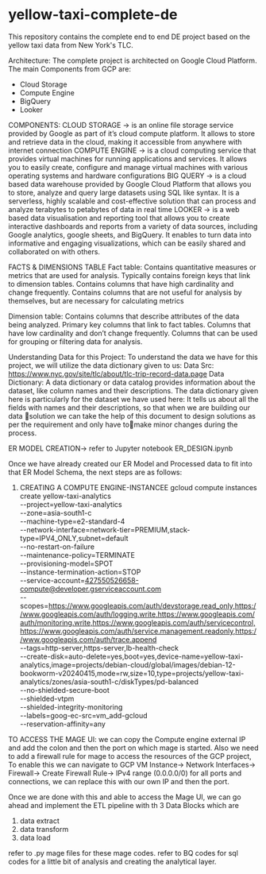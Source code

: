 # yellow-taxi-complete-de
This repository contains the complete end to end DE project based on the yellow taxi data from New York's TLC.

Architecture:
The complete project is architected on Google Cloud Platform. The main Components from GCP are:
  - Cloud Storage
  - Compute Engine
  - BigQuery
  - Looker

COMPONENTS:
CLOUD STORAGE -> is an online file storage service provided by Google as part of it’s cloud compute platform. It allows to store and retrieve data in the cloud, making it accessible from anywhere with internet connection
COMPUTE ENGINE -> is a cloud computing service that provides virtual machines for running applications and services. It allows you to easily create, configure and manage virtual machines with various operating systems and hardware configurations
BIG QUERY -> is a cloud based data warehouse provided by Google Cloud Platform that allows you to store, analyze and query large datasets using SQL like syntax. It is a serverless, highly scalable and cost-effective solution that can process and analyze terabytes to petabytes of data in real time
LOOKER -> is a web based data visualisation and reporting tool that allows you to create interactive dashboards and reports from a variety of data sources, including Google analytics, google sheets, and BigQuery. It enables to turn data into informative and engaging visualizations, which can be easily shared and collaborated on with others.


FACTS & DIMENSIONS TABLE
Fact table:
Contains quantitative measures or metrics that are used for analysis.
Typically contains foreign keys that link to dimension tables.
Contains columns that have high cardinality and change frequently.
Contains columns that are not useful for analysis by themselves, but are necessary for calculating metrics

Dimension table:
Contains columns that describe attributes of the data being analyzed.
Primary key columns that link to fact tables.
Columns that have low cardinality and don’t change frequently.
Columns that can be used for grouping  or filtering data for analysis.

Understanding Data for this Project:
To understand the data we have for this project, we will utilize the data dictionary given to us:
Data Src: https://www.nyc.gov/site/tlc/about/tlc-trip-record-data.page
Data Dictionary: 
A data dictionary or data catalog provides information about the dataset, like column names and their descriptions.
The data dictionary given here is particularly for the dataset we have used here:
It tells us about all the fields with names and their descriptions, so that when we are building our data solution we can take the help of this document to design solutions as per the requirement and only have tomake minor changes during the process.


ER MODEL CREATION-> refer to Jupyter notebook ER_DESIGN.ipynb

Once we have already created our ER Model and Processed data to fit into that ER Model Schema, the next steps are as follows:

1) CREATING A COMPUTE ENGINE-INSTANCEE
gcloud compute instances create yellow-taxi-analytics \
    --project=yellow-taxi-analytics \
    --zone=asia-south1-c \
    --machine-type=e2-standard-4 \
    --network-interface=network-tier=PREMIUM,stack-type=IPV4_ONLY,subnet=default \
    --no-restart-on-failure \
    --maintenance-policy=TERMINATE \
    --provisioning-model=SPOT \
    --instance-termination-action=STOP \
    --service-account=427550526658-compute@developer.gserviceaccount.com \
    --scopes=https://www.googleapis.com/auth/devstorage.read_only,https://www.googleapis.com/auth/logging.write,https://www.googleapis.com/auth/monitoring.write,https://www.googleapis.com/auth/servicecontrol,https://www.googleapis.com/auth/service.management.readonly,https://www.googleapis.com/auth/trace.append \
    --tags=http-server,https-server,lb-health-check \
    --create-disk=auto-delete=yes,boot=yes,device-name=yellow-taxi-analytics,image=projects/debian-cloud/global/images/debian-12-bookworm-v20240415,mode=rw,size=10,type=projects/yellow-taxi-analytics/zones/asia-south1-c/diskTypes/pd-balanced \
    --no-shielded-secure-boot \
    --shielded-vtpm \
    --shielded-integrity-monitoring \
    --labels=goog-ec-src=vm_add-gcloud \
    --reservation-affinity=any
	
TO ACCESS THE MAGE UI:
we can copy the Compute engine external IP and add the colon and then the port on which mage is started.
Also we need to add a firewall rule for mage to access the resources of the GCP project, To enable this we can navigate to GCP VM Instance-> Network Interfaces-> Firewall-> Create Firewall Rule-> IPv4 range (0.0.0.0/0) for all ports and connections, we can replace this with our own IP and then the port.

Once we are done with this and able to access the Mage UI, we can go ahead and implement the ETL pipeline with th 3 Data Blocks which are 
1) data extract
2) data transform
3) data load

refer to .py mage files for these mage codes.
refer to BQ codes for sql codes for a little bit of analysis and creating the analytical layer.

